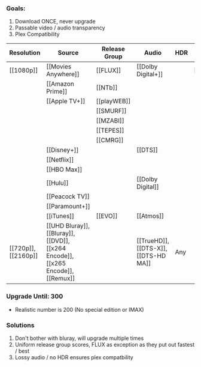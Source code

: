 ### Goals:
1. Download ONCE, never upgrade
2. Passable video / audio transparency
3. Plex Compatibility

| Resolution          | Source                                                                           | Release Group | Audio                                | HDR | Edition     | Other    | Score |
| ------------------- | -------------------------------------------------------------------------------- | ------------- | ------------------------------------ | --- | ----------- | -------- | ----- |
| [[1080p]]           | [[Movies Anywhere]]                                                              | [[FLUX]]      | [[Dolby Digital+]]                   |     | [[Special]] | [[IMAX]] | 50    |
|                     | [[Amazon Prime]]                                                                 | [[NTb]]       |                                      |     |             |          | 40    |
|                     | [[Apple TV+]]                                                                    | [[playWEB]]   |                                      |     |             |          |       |
|                     |                                                                                  | [[SMURF]]     |                                      |     |             |          |       |
|                     |                                                                                  | [[MZABI]]     |                                      |     |             |          |       |
|                     |                                                                                  | [[TEPES]]     |                                      |     |             |          |       |
|                     |                                                                                  | [[CMRG]]      |                                      |     |             |          |       |
|                     | [[Disney+]]                                                                      |               | [[DTS]]                              |     |             |          | 30    |
|                     | [[Netflix]]                                                                      |               |                                      |     |             |          |       |
|                     | [[HBO Max]]                                                                      |               |                                      |     |             |          |       |
|                     | [[Hulu]]                                                                         |               | [[Dolby Digital]]                    |     |             |          | 20    |
|                     | [[Peacock TV]]                                                                   |               |                                      |     |             |          |       |
|                     | [[Paramount+]]                                                                   |               |                                      |     |             |          |       |
|                     | [[iTunes]]                                                                       | [[EVO]]       | [[Atmos]]                            |     |             |          | 10    |
| [[720p]], [[2160p]] | [[UHD Bluray]], [[Bluray]], [[DVD]], [[x264 Encode]], [[x265 Encode]], [[Remux]] |               | [[TrueHD]], [[DTS-X]], [[DTS-HD MA]] | Any |             |          | -1000 |

### Upgrade Until: 300
- Realistic number is 200 (No special edition or IMAX)


### Solutions
1. Don't bother with bluray, will upgrade multiple times
2. Uniform release group scores, FLUX as exception as they put out fastest / best
3. Lossy audio / no HDR ensures plex compatbility








